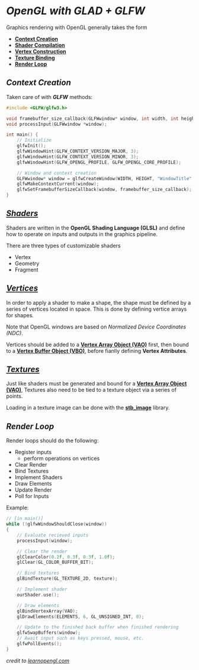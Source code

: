 # ***OpenGL with GLAD + GLFW***

Graphics rendering with OpenGL generally takes the form

- **[Context Creation](#Context-Creation)**
- **[Shader Compilation](#Shaders)**
- **[Vertex Construction](#Vertices)**
- **[Texture Binding](#Textures)**
- **[Render Loop](#Render-Loop)**

## ***Context Creation***

Taken care of with ***GLFW*** methods:

```C++
#include <GLFW/glfw3.h>

void framebuffer_size_callback(GLFWwindow* window, int width, int height);
void processInput(GLFWwindow *window);

int main() {
    // Initialize
    glfwInit();
    glfwWindowHint(GLFW_CONTEXT_VERSION_MAJOR, 3);
    glfwWindowHint(GLFW_CONTEXT_VERSION_MINOR, 3);
    glfwWindowHint(GLFW_OPENGL_PROFILE, GLFW_OPENGL_CORE_PROFILE);

    // Window and context creation
    GLFWwindow* window = glfwCreateWindow(WIDTH, HEIGHT, "WindowTitle", NULL, NULL);
    glfwMakeContextCurrent(window);
    glfwSetFramebufferSizeCallback(window, framebuffer_size_callback);
}
```

## ***[Shaders](shaders.md)***

Shaders are written in the **OpenGL Shading Language (GLSL)** and define how to operate on inputs and outputs in the graphics pipeline.

There are three types of customizable shaders

- Vertex
- Geometry
- Fragment

## ***[Vertices](vertices.md)***

In order to apply a shader to make a shape, the shape must be defined by a series of vertices located in space. This is done by defining vertice arrays for shapes.

Note that OpenGL windows are based on *Normalized Device Coordinates (NDC)*.

Vertices should be added to a **[Vertex Array Object (VAO)](vao.md)** first, then bound to a **[Vertex Buffer Object (VBO)](vbo.md)**, before fianlly defining **Vertex Attributes**.

## ***[Textures](textures.md)***

Just like shaders must be generated and bound for a **[Vertex Array Object (VAO)](vao.md)**, Textures also need to be tied to a texture object via a series of points.

Loading in a texture image can be done with the **[stb_image](https://github.com/nothings/stb/blob/master/stb_image.h)** library.

## ***Render Loop***

Render loops should do the following:

- Register inputs
  - perform operations on vertices
- Clear Render
- Bind Textures
- Implement Shaders
- Draw Elements
- Update Render
- Poll for Inputs

Example:

```C++
// [in main()]
while (!glfwWindowShouldClose(window))
{
    // Evaluate recieved inputs
    processInput(window);

    // Clear the render
    glClearColor(0.2f, 0.3f, 0.3f, 1.0f);
    glClear(GL_COLOR_BUFFER_BIT);

    // Bind textures
    glBindTexture(GL_TEXTURE_2D, texture);

    // Implement shader
    ourShader.use();

    // Draw elements
    glBindVertexArray(VAO);
    glDrawElements(ELEMENTS, 6, GL_UNSIGNED_INT, 0);

    // Update to the finished back buffer when finished rendering
    glfwSwapBuffers(window);
    // Await input such as keys pressed, mouse, etc.
    glfwPollEvents();
}
```

*credit to [learnopengl.com](https://learnopengl.com)*
